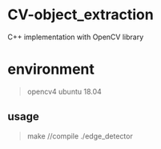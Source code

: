 # CV-object_extraction
C++ implementation with OpenCV library

# environment
> opencv4
> ubuntu 18.04

## usage 
> make //compile
> ./edge_detector <test image file name>
